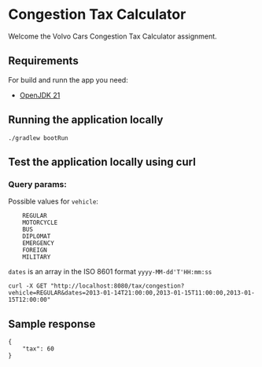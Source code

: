 # Congestion Tax Calculator

Welcome the Volvo Cars Congestion Tax Calculator assignment.

## Requirements

For build and runn the app you need:

- [OpenJDK 21](https://openjdk.org/projects/jdk/21/)

## Running the application locally

```shell
./gradlew bootRun
```

## Test the application locally using curl
### Query params:
Possible values for `vehicle`:
```
    REGULAR
    MOTORCYCLE
    BUS
    DIPLOMAT
    EMERGENCY
    FOREIGN
    MILITARY
```
`dates` is an array in the ISO 8601 format `yyyy-MM-dd'T'HH:mm:ss`
```shell
curl -X GET "http://localhost:8080/tax/congestion?vehicle=REGULAR&dates=2013-01-14T21:00:00,2013-01-15T11:00:00,2013-01-15T12:00:00"
```

## Sample response

```shell
{
    "tax": 60
}
```
